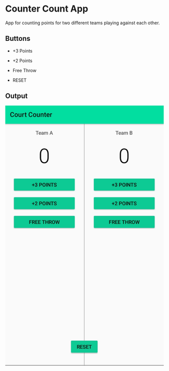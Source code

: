 # Counter Count App

App for counting points for two different teams playing against each other.
   
## Buttons
  
   * +3 Points
   
   * +2 Points
   
   * Free Throw
   
   * RESET
  
 ## Output
 
 ![Screen Shot](https://github.com/Tejas-Ladhani/App/blob/CourtCounter/Screenshot_20200919-131939.jpeg)
